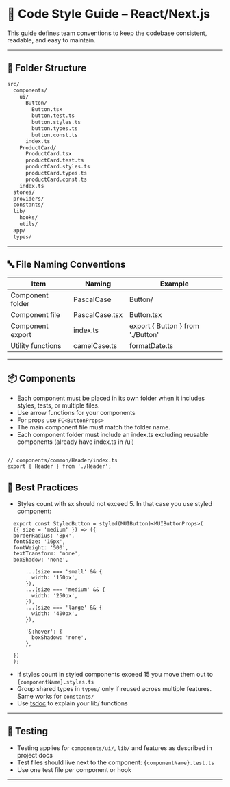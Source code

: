 # 📘 Code Style Guide – React/Next.js

This guide defines team conventions to keep the codebase consistent, readable, and easy to maintain.

---

## 📁 Folder Structure

```bash
src/
  components/
    ui/
      Button/
        Button.tsx
        button.test.ts
        button.styles.ts
        button.types.ts
        button.const.ts
      index.ts
    ProductCard/
      ProductCard.tsx
      productCard.test.ts
      productCard.styles.ts
      productCard.types.ts
      productCard.const.ts
    index.ts
  stores/
  providers/
  constants/
  lib/
    hooks/
    utils/
  app/
  types/
```

---

## 🔤 File Naming Conventions

| Item              | Naming         | Example                           |
| ----------------- | -------------- | --------------------------------- |
| Component folder  | PascalCase     | Button/                           |
| Component file    | PascalCase.tsx | Button.tsx                        |
| Component export  | index.ts       | export { Button } from './Button' |
| Utility functions | camelCase.ts   | formatDate.ts                     |

---

## 📦 Components

- Each component must be placed in its own folder when it includes styles, tests, or multiple files.
- Use arrow functions for your components
- For props use `FC<ButtonProps>`
- The main component file must match the folder name.
- Each component folder must include an index.ts excluding reusable components (already have index.ts in /ui)

```tsx

// components/common/Header/index.ts
export { Header } from './Header';

```

## 📌 Best Practices

- Styles count with sx should not exceed 5. In that case you use styled component:

```tsx
  export const StyledButton = styled(MUIButton)<MUIButtonProps>(
  ({ size = 'medium' }) => ({
  borderRadius: '8px',
  fontSize: '16px',
  fontWeight: '500',
  textTransform: 'none',
  boxShadow: 'none',

      ...(size === 'small' && {
        width: '150px',
      }),
      ...(size === 'medium' && {
        width: '250px',
      }),
      ...(size === 'large' && {
        width: '400px',
      }),

      '&:hover': {
        boxShadow: 'none',
      },

  })
  );

  ```

- If styles count in styled components exceed 15 you move them out to `{componentName}.styles.ts`
- Group shared types in `types/` only if reused across multiple features. Same works for `constants/`
- Use [tsdoc]('https://tsdoc.org/') to explain your lib/ functions

---

## 🧪 Testing

- Testing applies for `components/ui/`, `lib/` and features as described in project docs
- Test files should live next to the component: `{componentName}.test.ts`
- Use one test file per component or hook

---
